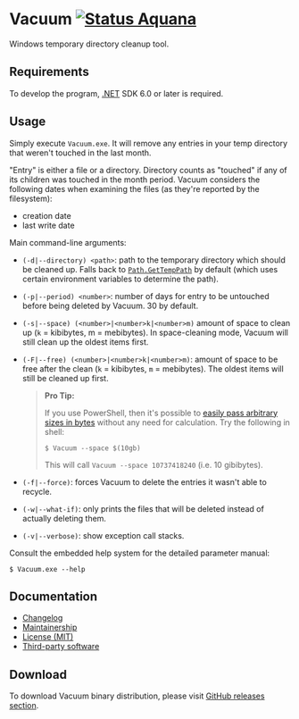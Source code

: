 Vacuum [![Status Aquana][status-aquana]][andivionian-status-classifier]
======

Windows temporary directory cleanup tool.

Requirements
------------

To develop the program, [.NET][dotnet] SDK 6.0 or later is required.

Usage
-----

Simply execute `Vacuum.exe`. It will remove any entries in your temp directory
that weren't touched in the last month.

"Entry" is either a file or a directory. Directory counts as "touched" if any of
its children was touched in the month period. Vacuum considers the following
dates when examining the files (as they're reported by the filesystem):

- creation date
- last write date

Main command-line arguments:

- `(-d|--directory) <path>`: path to the temporary directory which should be
  cleaned up. Falls back to [`Path.GetTempPath`][path.get-temp-path] by default
  (which uses certain environment variables to determine the path).
- `(-p|--period) <number>`: number of days for entry to be untouched before
  being deleted by Vacuum. 30 by default.
- `(-s|--space) (<number>|<number>k|<number>m)` amount of space to clean up (`k`
  = kibibytes, m = mebibytes). In space-cleaning mode, Vacuum will still clean
  up the oldest items first.
- `(-F|--free) (<number>|<number>k|<number>m)`: amount of space to be free after the
  clean (`k` = kibibytes, `m` = mebibytes). The oldest items will still be cleaned up first.

  > **Pro Tip:**
  >
  > If you use PowerShell, then it's possible to [easily pass arbitrary sizes in bytes][docs.pwsh-numeric-literals] without any need for calculation. Try the following in shell:
  >
  > ```console
  > $ Vacuum --space $(10gb)
  > ```
  >
  > This will call `Vacuum --space 10737418240` (i.e. 10 gibibytes).

- `(-f|--force)`: forces Vacuum to delete the entries it wasn't able to recycle.
- `(-w|--what-if)`: only prints the files that will be deleted instead of actually deleting them.
- `(-v|--verbose)`: show exception call stacks.

Consult the embedded help system for the detailed parameter manual:

```console
$ Vacuum.exe --help
```

Documentation
-------------

- [Changelog][changelog]
- [Maintainership][maintainership]
- [License (MIT)][license]
- [Third-party software][third-party]

Download
--------

To download Vacuum binary distribution, please visit [GitHub releases
section][releases].

[andivionian-status-classifier]: https://github.com/ForNeVeR/andivionian-status-classifier
[changelog]: ./CHANGELOG.md
[dotnet]: https://dot.net/
[license]: ./LICENSE.md
[maintainership]: ./MAINTAINERSHIP.md
[path.get-temp-path]: https://docs.microsoft.com/en-us/dotnet/api/system.io.path.gettemppath?view=net-5.0&tabs=windows
[releases]: https://github.com/ForNeVeR/Vacuum/releases
[third-party]: THIRD-PARTY-NOTICES.md
[docs.pwsh-numeric-literals]: https://learn.microsoft.com/en-us/powershell/module/microsoft.powershell.core/about/about_numeric_literals

[status-aquana]: https://img.shields.io/badge/status-aquana-yellowgreen.svg
